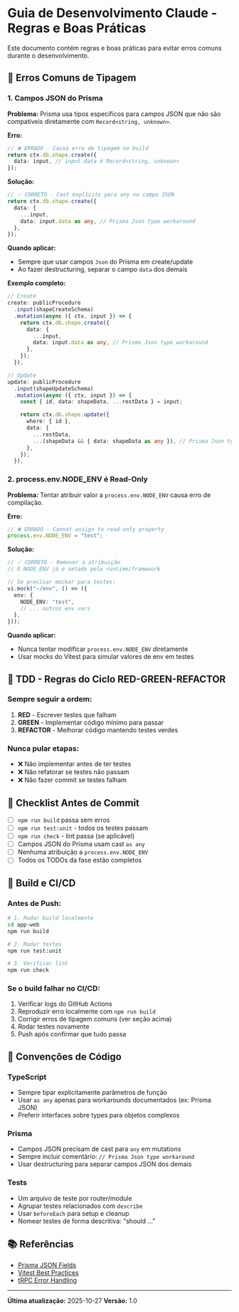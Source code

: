 # Guia de Desenvolvimento Claude - Regras e Boas Práticas

Este documento contém regras e boas práticas para evitar erros comuns durante o desenvolvimento.

## 🔴 Erros Comuns de Tipagem

### 1. Campos JSON do Prisma

**Problema:** Prisma usa tipos específicos para campos JSON que não são compatíveis diretamente com `Record<string, unknown>`.

**Erro:**
```typescript
// ❌ ERRADO - Causa erro de tipagem no build
return ctx.db.shape.create({
  data: input, // input.data é Record<string, unknown>
});
```

**Solução:**
```typescript
// ✅ CORRETO - Cast explícito para any no campo JSON
return ctx.db.shape.create({
  data: {
    ...input,
    data: input.data as any, // Prisma Json type workaround
  },
});
```

**Quando aplicar:**
- Sempre que usar campos `Json` do Prisma em create/update
- Ao fazer destructuring, separar o campo `data` dos demais

**Exemplo completo:**
```typescript
// Create
create: publicProcedure
  .input(shapeCreateSchema)
  .mutation(async ({ ctx, input }) => {
    return ctx.db.shape.create({
      data: {
        ...input,
        data: input.data as any, // Prisma Json type workaround
      },
    });
  }),

// Update
update: publicProcedure
  .input(shapeUpdateSchema)
  .mutation(async ({ ctx, input }) => {
    const { id, data: shapeData, ...restData } = input;

    return ctx.db.shape.update({
      where: { id },
      data: {
        ...restData,
        ...(shapeData && { data: shapeData as any }), // Prisma Json type workaround
      },
    });
  }),
```

### 2. process.env.NODE_ENV é Read-Only

**Problema:** Tentar atribuir valor a `process.env.NODE_ENV` causa erro de compilação.

**Erro:**
```typescript
// ❌ ERRADO - Cannot assign to read-only property
process.env.NODE_ENV = "test";
```

**Solução:**
```typescript
// ✅ CORRETO - Remover a atribuição
// O NODE_ENV já é setado pelo runtime/framework

// Se precisar mockar para testes:
vi.mock("~/env", () => ({
  env: {
    NODE_ENV: "test",
    // ... outros env vars
  },
}));
```

**Quando aplicar:**
- Nunca tentar modificar `process.env.NODE_ENV` diretamente
- Usar mocks do Vitest para simular valores de env em testes

## 🧪 TDD - Regras do Ciclo RED-GREEN-REFACTOR

### Sempre seguir a ordem:

1. **RED** - Escrever testes que falham
2. **GREEN** - Implementar código mínimo para passar
3. **REFACTOR** - Melhorar código mantendo testes verdes

### Nunca pular etapas:
- ❌ Não implementar antes de ter testes
- ❌ Não refatorar se testes não passam
- ❌ Não fazer commit se testes falham

## 📝 Checklist Antes de Commit

- [ ] `npm run build` passa sem erros
- [ ] `npm run test:unit` - todos os testes passam
- [ ] `npm run check` - lint passa (se aplicável)
- [ ] Campos JSON do Prisma usam cast `as any`
- [ ] Nenhuma atribuição a `process.env.NODE_ENV`
- [ ] Todos os TODOs da fase estão completos

## 🚀 Build e CI/CD

### Antes de Push:
```bash
# 1. Rodar build localmente
cd app-web
npm run build

# 2. Rodar testes
npm run test:unit

# 3. Verificar lint
npm run check
```

### Se o build falhar no CI/CD:
1. Verificar logs do GitHub Actions
2. Reproduzir erro localmente com `npm run build`
3. Corrigir erros de tipagem comuns (ver seção acima)
4. Rodar testes novamente
5. Push após confirmar que tudo passa

## 🎯 Convenções de Código

### TypeScript
- Sempre tipar explicitamente parâmetros de função
- Usar `as any` apenas para workarounds documentados (ex: Prisma JSON)
- Preferir interfaces sobre types para objetos complexos

### Prisma
- Campos JSON precisam de cast para `any` em mutations
- Sempre incluir comentário: `// Prisma Json type workaround`
- Usar destructuring para separar campos JSON dos demais

### Tests
- Um arquivo de teste por router/module
- Agrupar testes relacionados com `describe`
- Usar `beforeEach` para setup e cleanup
- Nomear testes de forma descritiva: "should ..."

## 📚 Referências

- [Prisma JSON Fields](https://www.prisma.io/docs/concepts/components/prisma-schema/data-model#json)
- [Vitest Best Practices](https://vitest.dev/guide/best-practices.html)
- [tRPC Error Handling](https://trpc.io/docs/server/error-handling)

---

**Última atualização:** 2025-10-27
**Versão:** 1.0
